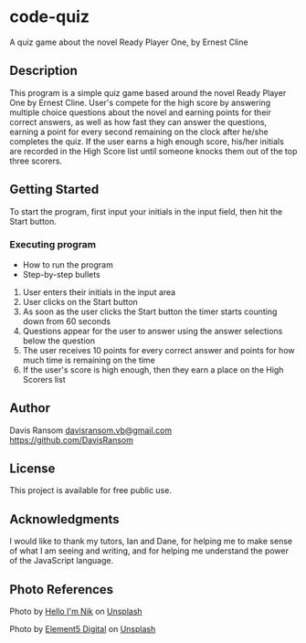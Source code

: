 # code-quiz
A quiz game about the novel Ready Player One, by Ernest Cline

## Description
This program is a simple quiz game based around the novel Ready Player One by Ernest Cline. User's compete for the high score by answering multiple choice questions about the novel and earning points for their correct answers, as well as how fast they can answer the questions, earning a point for every second remaining on the clock after he/she completes the quiz. If the user earns a high enough score, his/her initials are recorded in the High Score list until someone knocks them out of the top three scorers.

## Getting Started
To start the program, first input your initials in the input field, then hit the Start button.

### Executing program
* How to run the program
* Step-by-step bullets
1. User enters their initials in the input area
2. User clicks on the Start button
3. As soon as the user clicks the Start button the timer starts counting down from 60 seconds
4. Questions appear for the user to answer using the answer selections below the question
5. The user receives 10 points for every correct answer and points for how much time is remaining on the time
6. If the user's score is high enough, then they earn a place on the High Scorers list

## Author
Davis Ransom
davisransom.vb@gmail.com
https://github.com/DavisRansom

## License
This project is available for free public use.

## Acknowledgments
I would like to thank my tutors, Ian and Dane, for helping me to make sense of what I am seeing and writing, and for helping me understand the power of the JavaScript language.

## Photo References
Photo by <a href="https://unsplash.com/@helloimnik?utm_source=unsplash&utm_medium=referral&utm_content=creditCopyText">Hello I'm Nik</a> on <a href="https://unsplash.com/s/photos/ready-player-one?utm_source=unsplash&utm_medium=referral&utm_content=creditCopyText">Unsplash</a>
  
Photo by <a href="https://unsplash.com/@element5digital?utm_source=unsplash&utm_medium=referral&utm_content=creditCopyText">Element5 Digital</a> on <a href="https://unsplash.com/s/photos/scoreboard?utm_source=unsplash&utm_medium=referral&utm_content=creditCopyText">Unsplash</a>
  